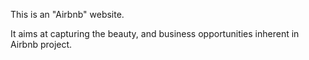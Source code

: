 This is an "Airbnb" website.

It aims at capturing the beauty, and business opportunities inherent in Airbnb project.



